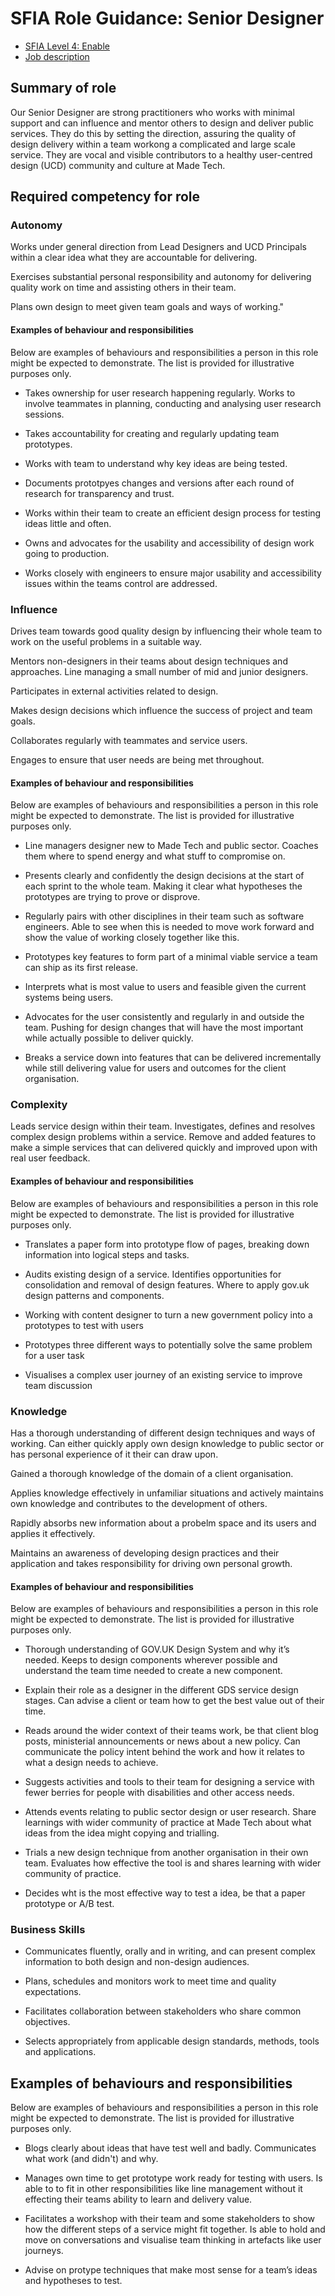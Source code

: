 # SFIA Role Guidance: Senior Designer

- [SFIA Level 4: Enable](https://sfia-online.org/en/sfia-7/responsibilities/level-4)
- [Job description](https://github.com/madetech/handbook/blob/main/roles/sfia/senior_designer.md)

## Summary of role

Our Senior Designer are strong practitioners who works with minimal support and can influence and mentor others to design and deliver public services. They do this by setting the direction, assuring the quality of design delivery within a team workong a complicated and large scale service. They are vocal and visible contributors to a healthy user-centred design (UCD) community and culture at Made Tech.

## Required competency for role

### Autonomy

Works under general direction from Lead Designers and UCD Principals within a clear idea what they are accountable for delivering. 

Exercises substantial personal responsibility and autonomy for delivering quality work on time and assisting others in their team. 

Plans own design to meet given team goals and ways of working."

#### Examples of behaviour and responsibilities

Below are examples of behaviours and responsibilities a person in this role might be expected to demonstrate. The list is provided for illustrative purposes only. 

- Takes ownership for user research happening regularly. Works to involve teammates in planning, conducting and analysing user research sessions. 

- Takes accountability for creating and regularly updating team prototypes. 

- Works with team to understand why key ideas are being tested. 

- Documents prototpyes changes and versions after each round of research for transparency and trust. 

- Works within their team to create an efficient design process for testing ideas little and often. 

- Owns and advocates for the usability and accessibility of design work going to production. 

- Works closely with engineers to ensure major usability and accessibility issues within the teams control are addressed. 


### Influence

Drives team towards good quality design by influencing their whole team to work on the useful problems in a suitable way. 

Mentors non-designers in their teams about design techniques and approaches. Line managing a small number of mid and junior designers. 

Participates in external activities related to design. 

Makes design decisions which influence the success of project and team goals. 

Collaborates regularly with teammates and service users. 

Engages to ensure that user needs are being met throughout.

#### Examples of behaviour and responsibilities

Below are examples of behaviours and responsibilities a person in this role might be expected to demonstrate. The list is provided for illustrative purposes only.

- Line managers designer new to Made Tech and public sector. Coaches them where to spend energy and what stuff to compromise on. 

- Presents clearly and confidently the design decisions at the start of each sprint to the whole team. Making it clear what hypotheses the prototypes are trying to prove or disprove. 

- Regularly pairs with other disciplines in their team such as software engineers. Able to see when this is needed to move work forward and show the value of working closely together like this. 

- Prototypes key features to form part of a minimal viable service a team can ship as its first release. 

- Interprets what is most value to users and feasible given the current systems being users. 

- Advocates for the user consistently and regularly in and outside the team. Pushing for design changes that will have the most important while actually possible to deliver quickly. 

- Breaks a service down into features that can be delivered incrementally while still delivering value for users and outcomes for the client organisation. 


### Complexity

Leads service design within their team. Investigates, defines and resolves complex design problems within a service. Remove and added features to make a simple services that can delivered quickly and improved upon with real user feedback. 

#### Examples of behaviour and responsibilities

Below are examples of behaviours and responsibilities a person in this role might be expected to demonstrate. The list is provided for illustrative purposes only.

- Translates a paper form into prototype flow of pages, breaking down information into logical steps and tasks. 

- Audits existing design of a service. Identifies opportunities for consolidation and removal of design features. Where to apply gov.uk design patterns and components. 

- Working with content designer to turn a new government policy into a prototypes to test with users

- Prototypes three different ways to potentially solve the same problem for a user task 

- Visualises a complex user journey of an existing service to improve team discussion

### Knowledge

Has a thorough understanding of different design techniques and ways of working. Can either quickly apply own design knowledge to public sector or has personal experience of it their can draw upon. 

Gained a thorough knowledge of the domain of a client organisation. 

Applies knowledge effectively in unfamiliar situations and actively maintains own knowledge and contributes to the development of others. 

Rapidly absorbs new information about a probelm space and its users and applies it effectively. 

Maintains an awareness of developing design practices and their application and takes responsibility for driving own personal growth.

#### Examples of behaviour and responsibilities

Below are examples of behaviours and responsibilities a person in this role might be expected to demonstrate. The list is provided for illustrative purposes only.

- Thorough understanding of GOV.UK Design System and why it’s needed. Keeps to design components wherever possible and understand the team time needed to create a new component. 

- Explain their role as a designer in the different GDS service design stages. Can advise a client or team how to get the best value out of their time. 

- Reads around the wider context of their teams work, be that client blog posts, ministerial announcements or news about a new policy. Can communicate the policy intent behind the work and how it relates to what a design needs to achieve. 

- Suggests activities and tools to their team for designing a service with fewer berries for people with disabilities and other access needs. 

- Attends events relating to public sector design or user research. Share learnings with wider community of practice at Made Tech about what ideas from the idea might copying and trialling. 

- Trials a new design technique from another organisation in their own team. Evaluates how effective the tool is and shares learning with wider community of practice. 

- Decides wht is the most effective way to test a idea, be that a paper prototype or A/B test. 

### Business Skills

- Communicates fluently, orally and in writing, and can present complex information to both design and non-design audiences.

- Plans, schedules and monitors work to meet time and quality expectations.

- Facilitates collaboration between stakeholders who share common objectives.

- Selects appropriately from applicable design standards, methods, tools and applications.


## Examples of behaviours and responsibilities

Below are examples of behaviours and responsibilities a person in this role might be expected to demonstrate. The list is provided for illustrative purposes only.

- Blogs clearly about ideas that have test well and badly. Communicates what work (and didn't) and why. 

- Manages own time to get prototype work ready for testing with users. Is able to to fit in other responsibilities like line management without it effecting their teams ability to learn and delivery value. 

- Facilitates a workshop with their team and some stakeholders to show how the different steps of a service might fit together. Is able to hold and move on conversations and visualise team thinking in artefacts like user journeys. 

- Advise on protype techniques that make most sense for a team’s ideas and hypotheses to test. 
